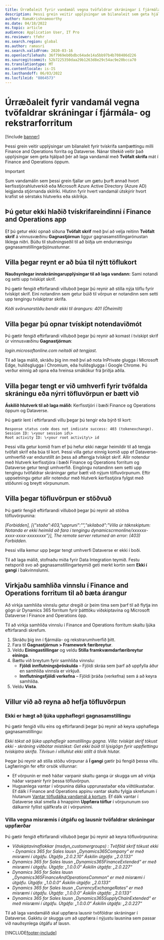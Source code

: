 ```yaml
---
title: Úrræðaleit fyrir vandamál vegna tvöfaldrar skráningar í fjármála- og rekstrarforritum
description: Þessi grein veitir upplýsingar um bilanaleit sem geta hjálpað þér að laga vandamál með Dual-write eininguna í Finance and Operations forritum.
author: RamaKrishnamoorthy
ms.date: 04/18/2022
ms.topic: article
audience: Application User, IT Pro
ms.reviewer: tfehr
ms.search.region: global
ms.author: ramasri
ms.search.validFrom: 2020-03-16
ms.openlocfilehash: 36f7969eb0bdbc64ade14a5bb97b4b708486d226
ms.sourcegitcommit: 52b7225350daa29b1263d8e29c54ac9e20bcca70
ms.translationtype: MT
ms.contentlocale: is-IS
ms.lasthandoff: 06/03/2022
ms.locfileid: "8864573"
---
```

# <a name="troubleshoot-dual-write-issues-in-finance-and-operations-apps"></a>Úrræðaleit fyrir vandamál vegna tvöfaldrar skráningar í fjármála- og rekstrarforritum

[!include [banner](../../includes/banner.md)]



Þessi grein veitir upplýsingar um bilanaleit fyrir tvískrifa samþættingu milli Finance and Operations forrita og Dataverse. Nánar tiltekið veitir það upplýsingar sem geta hjálpað þér að laga vandamál með **Tvöfalt skrifa** mát í Finance and Operations öppum.

> [!IMPORTANT]
> Sum vandamálin sem þessi grein fjallar um gætu þurft annað hvort kerfisstjórahlutverkið eða Microsoft Azure Active Directory (Azure AD) leigjanda stjórnanda skilríki. Hlutinn fyrir hvert vandamál útskýrir hvort krafist sé sérstaks hlutverks eða skilríkja.

## <a name="you-cant-load-the-dual-write-module-in-a-finance-and-operations-app"></a>Þú getur ekki hlaðið tvískrifareindinni í Finance and Operations app

Ef þú getur ekki opnað síðuna **Tvöfalt skrif** með því að velja reitinn **Tvöfalt skrif** á vinnusvæðinu **Gagnastjórnun** liggur gagnasamstillingarónustan líklega niðri. Búðu til stuðningseðil til að biðja um endurræsingu gagnasamstillingarþjónustunnar.

## <a name="error-when-you-try-to-create-a-new-table-map"></a>Villa þegar reynt er að búa til nýtt töflukort

**Nauðsynlegar innskráningarupplýsingar til að laga vandann:** Sami notandi og setti upp tvískipt skrif.

Þú gætir fengið eftirfarandi villuboð þegar þú reynir að stilla nýja töflu fyrir tvískipt skrif. Eini notandinn sem getur búið til vörpun er notandinn sem setti upp tengingu tvískiptrar skrifa.

*Kóði svörunarstöðu bendir ekki til árangurs: 401 (Óheimilt)*

## <a name="error-when-you-open-the-dual-write-user-interface"></a>Villa þegar þú opnar tvískipt notendaviðmót

Þú gætir fengið eftirfarandi villuboð þegar þú reynir að komast í tvískipt skrif úr vinnusvæðinu **Gagnastjórnun**:

*login.microsoftonline.com neitaði að tengjast.*

Til að laga málið, skráðu þig inn með því að nota InPrivate glugga í Microsoft Edge, huliðsglugga í Chromium, eða huliðsglugga í Google Chrome. Þú verður einnig að opna eða hreinsa smákökur frá þriðja aðila.

## <a name="error-when-you-link-the-environment-for-dual-write-or-add-a-new-table-mapping"></a>Villa þegar tengt er við umhverfi fyrir tvöfalda skráningu eða nýrri töfluvörpun er bætt við

**Áskilið hlutverk til að laga málið:** Kerfisstjóri í bæði Finance og Operations öppum og Dataverse.

Þú gætir lent í eftirfarandi villu þegar þú tengir eða býrð til kort:

```dos
Response status code does not indicate success: 403 (tokenexchange).
Session ID: \<your session id\>
Root activity ID: \<your root activity\> id
```

Þessi villa getur komið fram ef þú hefur ekki nægar heimildir til að tengja tvöfalt skrif eða búa til kort. Þessi villa getur einnig komið upp ef Dataverse-umhverfið var endurstillt án þess að aftengja tvískipt skrif. Allir notendur með hlutverk kerfisstjóra í bæði Finance og Operations forritum og Dataverse getur tengt umhverfið. Eingöngu notandinn sem setti upp tengingu tvöfaldrar skráningar getur bætt við nýjum töfluvörpunum. Eftir uppsetningu getur allir notendur með hlutverk kerfisstjóra fylgst með stöðunni og breytt vörpununum.

## <a name="error-when-you-stop-the-table-mapping"></a>Villa þegar töfluvörpun er stöðvuð

Þú gætir fengið eftirfarandi villuboð þegar þú reynir að stöðva töfluvörpunina:

*\[Forbidden\], \[{"staða":403,"uppruni":"","skilaboð":"Villa úr táknskiptum: Notanda er ekki heimild að fara í tengingu dynamicscrmonline/xxxxxx-xxxx-xxxx-xxxxxxxx"}\], The remote server returned an error: (403) Forbidden.*

Þessi villa kemur upp þegar tengt umhverfi Dataverse er ekki í boði.

Til að laga málið, stofnaðu miða fyrir Data Integration teymið. Festu netsporið svo að gagnasamstillingarteymið geti merkt kortin sem **Ekki í gangi** í bakvinnslunni.

## <a name="enable-parallel-processing-in-finance-and-operations-apps-to-improve-performance"></a>Virkjaðu samhliða vinnslu í Finance and Operations forritum til að bæta árangur

Að virkja samhliða vinnslu getur dregið úr þeim tíma sem þarf til að flytja inn gögn úr Dynamics 365 forritum fyrir þátttöku viðskiptavina og Microsoft Dataverse í Finance and Operations öpp. 

Til að virkja samhliða vinnslu í Finance and Operations forritum skaltu ljúka eftirfarandi skrefum.

1. Skráðu þig inn í fjármála- og rekstrarumhverfið þitt.
2. Fara til **Gagnastjórnun > Framework færibreytur**.
3. Veldu **Einingastillingar** og veldu **Stilla framkvæmdarfæribreytur eininga**.
4. Bættu við breytum fyrir samhliða vinnslu:
    - **Fjöldi innflutningsþröskulda** – Fjöldi skráa sem þarf að uppfylla áður en samhliða vinnsla er virkjuð.
    - **Innflutningsfjöldi verkefna** – Fjöldi þráða (verkefna) sem á að keyra samhliða.
5. Veldu **Vista**.


## <a name="errors-while-trying-to-start-a-table-mapping"></a>Villur við að reyna að hefja töfluvörpun

### <a name="unable-to-complete-initial-data-sync"></a>Ekki er hægt að ljúka upphaflegri gagnasamstillingu

Þú gætir fengið villu eins og eftirfarandi þegar þú reynir að keyra upphaflega gagnasamstillingu:

*Ekki tókst að ljúka upphaflegir samstillingu gagna. Villa: tvískipt skrif tókust ekki - skráning viðbótar mistókst: Get ekki búið til lýsigögn fyrir uppflettingu tvískiptra skrifa. Tilvísun í villuhlut ekki stillt á tilvik hlutar.*

Þegar þú reynir að stilla stöðu vörpunar á **Í gangi** gætir þú fengið þessa villu. Lagfæringin fer eftir orsök villunnar:

+ Ef vörpunin er með háðar varpanir skaltu ganga úr skugga um að virkja háðar varpanir fyrir þessa töfluvörpun.
+ Hugsanlega vantar í vörpunina dálka upprunastaðar eða viðtökustaðar. Ef dálk í Finance and Operations appinu vantar skaltu fylgja skrefunum í hlutanum [Vantar töfludálka vandamál á kortum](dual-write-troubleshooting-finops-upgrades.md#missing-table-columns-issue-on-maps). Ef dálk vantar í Dataverse skal smella á hnappinn **Uppfæra töflur** í vörpununum svo dálkarnir fyllist sjálfkrafa út í vörpuninni.

### <a name="version-mismatch-error-and-upgrading-dual-write-solutions"></a>Villa vegna misræmis í útgáfu og lausnir tvöfaldrar skráningar uppfærðar

Þú gætir fengið eftirfarandi villuboð þegar þú reynir að keyra töfluvörpunina:

+ *Viðskiptavinaflokkar (msdyn_customergroups) : Tvöföld skrif tókust ekki - Dynamics 365 for Sales lausn „Dynamics365Company“ er með misræmi í útgáfu. Útgáfa „2.0.2.10“ Áskilin útgáfa: „2.0.133“*
+ *Dynamics 365 for Sales lausn „Dynamics365FinanceExtended“ er með misræmi í útgáfu. Útgáfa: „1.0.0.0“ Áskilin útgáfa: „2.0.227“*
+ *Dynamics 365 for Sales lausn „Dynamics365FinanceAndOperationsCommon“ er með misræmi í útgáfu. Útgáfa: „1.0.0.0“ Áskilin útgáfa: „2.0.133“*
+ *Dynamics 365 for Sales lausn „CurrencyExchangeRates“ er með misræmi í útgáfu. Útgáfa: „1.0.0.0“ Áskilin útgáfa: „2.0.133“*
+ *Dynamics 365 for Sales lausn „Dynamics365SupplyChainExtended“ er með misræmi í útgáfu. Útgáfa: „1.0.0.0“ Áskilin útgáfa: „2.0.227“*

Til að laga vandamálið skal uppfæra lausnir tvöföldrar skráningar í Dataverse. Gakktu úr skugga um að uppfæra í nýjustu lausnina sem passar við nauðsynlega útgáfu af lausn.

[!INCLUDE[footer-include](../../../../includes/footer-banner.md)]
